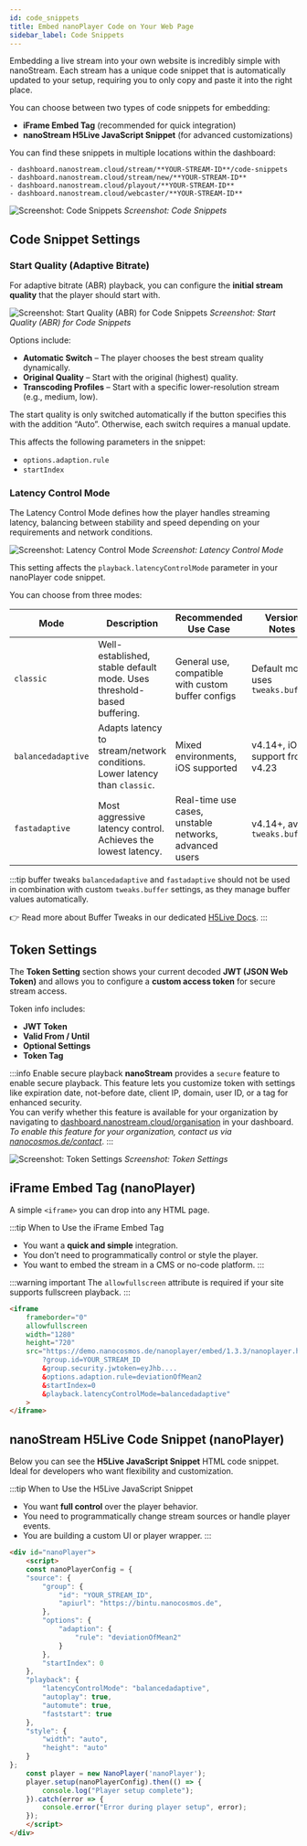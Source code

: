 ```yaml
---
id: code_snippets
title: Embed nanoPlayer Code on Your Web Page
sidebar_label: Code Snippets
---
```


Embedding a live stream into your own website is incredibly simple with nanoStream. Each stream has a unique code snippet that is automatically updated to your setup, requiring you to only copy and paste it into the right place.

You can choose between two types of code snippets for embedding:

- **iFrame Embed Tag** (recommended for quick integration)
- **nanoStream H5Live JavaScript Snippet** (for advanced customizations)

You can find these snippets in multiple locations within the dashboard:

    - dashboard.nanostream.cloud/stream/**YOUR-STREAM-ID**/code-snippets
    - dashboard.nanostream.cloud/stream/new/**YOUR-STREAM-ID**
    - dashboard.nanostream.cloud/playout/**YOUR-STREAM-ID**
    - dashboard.nanostream.cloud/webcaster/**YOUR-STREAM-ID**

![Screenshot: Code Snippets](../assets/dashboard/code-snippets.png)
*Screenshot: Code Snippets*

## Code Snippet Settings

### Start Quality (Adaptive Bitrate)

For adaptive bitrate (ABR) playback, you can configure the **initial stream quality** that the player should start with.

![Screenshot: Start Quality (ABR) for Code Snippets](../assets/dashboard/abr-startindex.png)
*Screenshot: Start Quality (ABR) for Code Snippets*

Options include:

- **Automatic Switch** – The player chooses the best stream quality dynamically.
- **Original Quality** – Start with the original (highest) quality.
- **Transcoding Profiles** – Start with a specific lower-resolution stream (e.g., medium, low).

The start quality is only switched automatically if the button specifies this with the addition “Auto”. Otherwise, each switch requires a manual update.

This affects the following parameters in the snippet:

- `options.adaption.rule`
- `startIndex`

### Latency Control Mode

The Latency Control Mode defines how the player handles streaming latency, balancing between stability and speed depending on your requirements and network conditions.

![Screenshot: Latency Control Mode](../assets/dashboard/latency-control-mode.png)
*Screenshot: Latency Control Mode*

This setting affects the `playback.latencyControlMode` parameter in your nanoPlayer code snippet.

You can choose from three modes:


| Mode | Description | Recommended Use Case | Version Notes |
|---|---|---|---|
| `classic`| Well-established, stable default mode. Uses threshold-based buffering. | General use, compatible with custom buffer configs| Default mode, uses `tweaks.buffer` |
| `balancedadaptive`| Adapts latency to stream/network conditions. Lower latency than `classic`. | Mixed environments, iOS supported| v4.14+, iOS support from v4.23     |
| `fastadaptive`| Most aggressive latency control. Achieves the lowest latency. | Real-time use cases, unstable networks, advanced users | v4.14+, avoid `tweaks.buffer`|


:::tip buffer tweaks
`balancedadaptive` and `fastadaptive` should not be used in combination with custom `tweaks.buffer` settings, as they manage buffer values automatically. 

👉 Read more about Buffer Tweaks in our dedicated [H5Live Docs](../nanoplayer/nanoplayer_feature_latency_control_modes#buffer-tweaks).
:::


## Token Settings

The **Token Setting** section shows your current decoded **JWT (JSON Web Token)** and allows you to configure a **custom access token** for secure stream access.

Token info includes:

- **JWT Token**
- **Valid From / Until**
- **Optional Settings**
- **Token Tag**

:::info Enable secure playback
**nanoStream** provides a `secure` feature to enable secure playback. This feature lets you customize token with settings like expiration date, not-before date, client IP, domain, user ID, or a tag for enhanced security.   
You can verify whether this feature is available for your organization by navigating to [dashboard.nanostream.cloud/organisation](https://dashboard.nanostream.cloud/organisation) in your dashboard. *To enable this feature for your organization, contact us via [nanocosmos.de/contact](https://www.nanocosmos.de/contact)*.
:::

![Screenshot: Token Settings](../assets/dashboard/secure-code-snippet.png)
*Screenshot: Token Settings*

## iFrame Embed Tag (nanoPlayer)

A simple `<iframe>` you can drop into any HTML page.

:::tip When to Use the iFrame Embed Tag
- You want a **quick and simple** integration.
- You don’t need to programmatically control or style the player.
- You want to embed the stream in a CMS or no-code platform.
:::

:::warning important
The `allowfullscreen` attribute is required if your site supports fullscreen playback.
:::

```html
<iframe 
    frameborder="0" 
    allowfullscreen 
    width="1280" 
    height="720" 
    src="https://demo.nanocosmos.de/nanoplayer/embed/1.3.3/nanoplayer.html
        ?group.id=YOUR_STREAM_ID
        &group.security.jwtoken=eyJhb....
        &options.adaption.rule=deviationOfMean2
        &startIndex=0
        &playback.latencyControlMode=balancedadaptive"
    >
</iframe>
```

## nanoStream H5Live Code Snippet (nanoPlayer)


Below you can see the **H5Live JavaScript Snippet** HTML code snippet. Ideal for developers who want flexibility and customization.

:::tip When to Use the H5Live JavaScript Snippet
- You want **full control** over the player behavior.
- You need to programmatically change stream sources or handle player events.
- You are building a custom UI or player wrapper.
:::


```html
<div id="nanoPlayer">
    <script>
    const nanoPlayerConfig = {
    "source": {
        "group": {
            "id": "YOUR_STREAM_ID",
            "apiurl": "https://bintu.nanocosmos.de",
        },
        "options": {
            "adaption": {
                "rule": "deviationOfMean2"
            }
        },
        "startIndex": 0
    },
    "playback": {
        "latencyControlMode": "balancedadaptive",
        "autoplay": true,
        "automute": true,
        "faststart": true
    },
    "style": {
        "width": "auto",
        "height": "auto"
    }
};
    const player = new NanoPlayer('nanoPlayer');
    player.setup(nanoPlayerConfig).then(() => {
        console.log("Player setup complete");
    }).catch(error => {
        console.error("Error during player setup", error);
    });
    </script>
</div>
```
